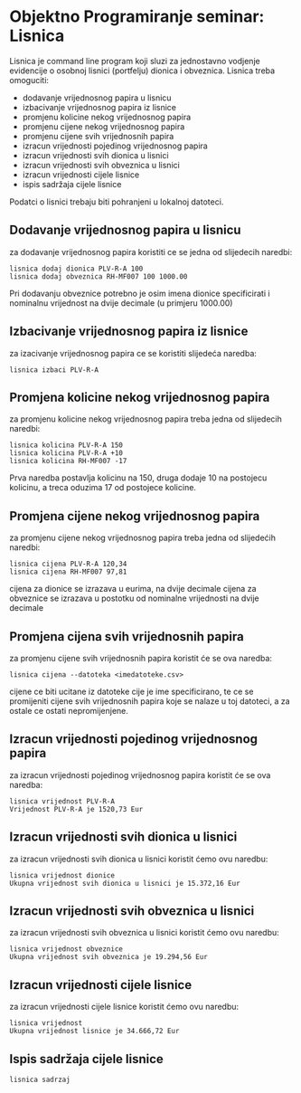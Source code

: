 # Objektno Programiranje seminar: Lisnica

Lisnica je command line program koji sluzi za jednostavno vodjenje evidencije o osobnoj lisnici (portfelju)
dionica i obveznica. Lisnica treba omoguciti:

- dodavanje vrijednosnog papira u lisnicu
- izbacivanje vrijednosnog papira iz lisnice
- promjenu kolicine nekog vrijednosnog papira
- promjenu cijene nekog vrijednosnog papira
- promjenu cijene svih vrijednosnih papira
- izracun vrijednosti pojedinog vrijednosnog papira
- izracun vrijednosti svih dionica u lisnici
- izracun vrijednosti svih obveznica u lisnici
- izracun vrijednosti cijele lisnice
- ispis sadržaja cijele lisnice

Podatci o lisnici trebaju biti pohranjeni u lokalnoj datoteci.

## Dodavanje vrijednosnog papira u lisnicu

za dodavanje vrijednosnog papira koristiti ce se jedna od slijedecih naredbi:

```
lisnica dodaj dionica PLV-R-A 100
lisnica dodaj obveznica RH-MF007 100 1000.00
```

Pri dodavanju obveznice potrebno je osim imena dionice specificirati i nominalnu
vrijednost na dvije decimale (u primjeru 1000.00)

## Izbacivanje vrijednosnog papira iz lisnice

za izacivanje vrijednosnog papira ce se koristiti slijedeća naredba:

```
lisnica izbaci PLV-R-A
```

## Promjena kolicine nekog vrijednosnog papira

za promjenu kolicine nekog vrijednosnog papira treba jedna od slijedecih naredbi:

```
lisnica kolicina PLV-R-A 150
lisnica kolicina PLV-R-A +10
lisnica kolicina RH-MF007 -17
```

Prva naredba postavlja kolicinu na 150, druga dodaje 10 na postojecu kolicinu, a
treca oduzima 17 od postojece kolicine.

## Promjena cijene nekog vrijednosnog papira

za promjenu cijene nekog vrijednosnog papira treba jedna od slijedećih naredbi:

```
lisnica cijena PLV-R-A 120,34
lisnica cijena RH-MF007 97,81
```

cijena za dionice se izrazava u eurima, na dvije decimale
cijena za obveznice se izrazava u postotku od nominalne vrijednosti na dvije decimale

## Promjena cijena svih vrijednosnih papira

za promjenu cijene svih vrijednosnih papira koristit će se ova naredba:

```
lisnica cijena --datoteka <imedatoteke.csv>
```

cijene ce biti ucitane iz datoteke cije je ime specificirano, te ce se promijeniti cijene
svih vrijednosnih papira koje se nalaze u toj datoteci, a za ostale ce ostati nepromijenjene.

## Izracun vrijednosti pojedinog vrijednosnog papira

za izracun vrijednosti pojedinog vrijednosnog papira koristit će se ova naredba:

```
lisnica vrijednost PLV-R-A
Vrijednost PLV-R-A je 1520,73 Eur
```

## Izracun vrijednosti svih dionica u lisnici

za izracun vrijednosti svih dionica u lisnici koristit ćemo ovu naredbu:

```
lisnica vrijednost dionice
Ukupna vrijednost svih dionica u lisnici je 15.372,16 Eur
```

## Izracun vrijednosti svih obveznica u lisnici

za izracun vrijednosti svih obveznica u lisnici koristit ćemo ovu naredbu:

```
lisnica vrijednost obveznice
Ukupna vrijednost svih obveznica je 19.294,56 Eur
```

## Izracun vrijednosti cijele lisnice

za izracun vrijednosti cijele lisnice koristit ćemo ovu naredbu:

```
lisnica vrijednost
Ukupna vrijednost lisnice je 34.666,72 Eur
```

## Ispis sadržaja cijele lisnice

```
lisnica sadrzaj

```
